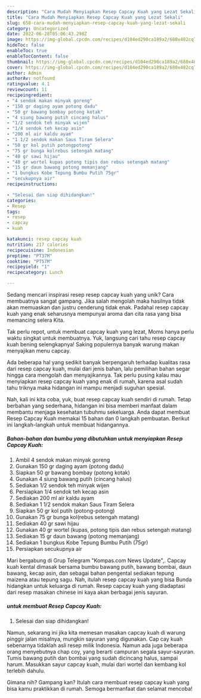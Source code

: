 ```yaml
---
description: "Cara Mudah Menyiapkan Resep Capcay Kuah yang Lezat Sekali"
title: "Cara Mudah Menyiapkan Resep Capcay Kuah yang Lezat Sekali"
slug: 658-cara-mudah-menyiapkan-resep-capcay-kuah-yang-lezat-sekali
category: Uncategorized
date: 2022-06-28T05:06:43.298Z
image: https://img-global.cpcdn.com/recipes/d104ed290ca189a2/680x482cq70/resep-capcay-kuah-foto-resep-utama.jpg
hideToc: false
enableToc: true
enableTocContent: false
thumbnail: https://img-global.cpcdn.com/recipes/d104ed290ca189a2/680x482cq70/resep-capcay-kuah-foto-resep-utama.jpg
cover: https://img-global.cpcdn.com/recipes/d104ed290ca189a2/680x482cq70/resep-capcay-kuah-foto-resep-utama.jpg
author: Admin
authorAv: notfound
ratingvalue: 4.1
reviewcount: 11
recipeingredient:
- "4 sendok makan minyak goreng"
- "150 gr daging ayam potong dadu"
- "50 gr bawang bombay potong kotak"
- "4 siung bawang putih cincang halus"
- "1/2 sendok teh minyak wijen"
- "1/4 sendok teh kecap asin"
- "200 ml air kaldu ayam"
- "1 1/2 sendok makan Saus Tiram Selera"
- "50 gr kol putih potongpotong"
- "75 gr bunga kolrebus setengah matang"
- "40 gr sawi hijau"
- "40 gr wortel kupas potong tipis dan rebus setengah matang"
- "15 gr daun bawang potong memanjang"
- "1 bungkus Kobe Tepung Bumbu Putih 75gr"
- "secukupnya air"
recipeinstructions:

- "Selesai dan siap dihidangkan!"
categories:
- Resep
tags:
- resep
- capcay
- kuah

katakunci: resep capcay kuah 
nutrition: 217 calories
recipecuisine: Indonesian
preptime: "PT37M"
cooktime: "PT57M"
recipeyield: "1"
recipecategory: Lunch

---
```





Sedang mencari inspirasi resep resep capcay kuah yang unik? Cara membuatnya sangat gampang. Jika salah mengolah maka hasilnya tidak akan memuaskan dan justru cenderung tidak enak. Padahal resep capcay kuah yang enak seharusnya mempunyai aroma dan cita rasa yang bisa memancing selera Kita.





Tak perlu repot, untuk membuat capcay kuah yang lezat, Moms hanya perlu waktu singkat untuk membuatnya. Yuk, langsung cari tahu resep capcay kuah bening selengkapnya! Saking populernya banyak warung makan menyajikan menu capcay.

Ada beberapa hal yang sedikit banyak berpengaruh terhadap kualitas rasa dari resep capcay kuah, mulai dari jenis bahan, lalu pemilihan bahan segar hingga cara mengolah dan menyajikannya. Tak perlu pusing kalau mau menyiapkan resep capcay kuah yang enak di rumah, karena asal sudah tahu triknya maka hidangan ini mampu menjadi suguhan spesial.






Nah, kali ini kita coba, yuk, buat resep capcay kuah sendiri di rumah. Tetap berbahan yang sederhana, hidangan ini bisa memberi manfaat dalam membantu menjaga kesehatan tubuhmu sekeluarga. Anda dapat membuat Resep Capcay Kuah memakai 15 bahan dan 0 langkah pembuatan. Berikut ini langkah-langkah untuk membuat hidangannya.

<!--inarticleads1-->

##### Bahan-bahan dan bumbu yang dibutuhkan untuk menyiapkan Resep Capcay Kuah:

1. Ambil 4 sendok makan minyak goreng
1. Gunakan 150 gr daging ayam (potong dadu)
1. Siapkan 50 gr bawang bombay (potong kotak)
1. Gunakan 4 siung bawang putih (cincang halus)
1. Sediakan 1/2 sendok teh minyak wijen
1. Persiapkan 1/4 sendok teh kecap asin
1. Sediakan 200 ml air kaldu ayam
1. Sediakan 1 1/2 sendok makan Saus Tiram Selera
1. Siapkan 50 gr kol putih (potong-potong)
1. Gunakan 75 gr bunga kol(rebus setengah matang)
1. Sediakan 40 gr sawi hijau
1. Gunakan 40 gr wortel (kupas, potong tipis dan rebus setengah matang)
1. Sediakan 15 gr daun bawang (potong memanjang)
1. Sediakan 1 bungkus Kobe Tepung Bumbu Putih (75gr)
1. Persiapkan secukupnya air


Mari bergabung di Grup Telegram &#34;Kompas.com News Update&#34;,. Capcay kuah kental dimasak bersama bumbu bawang putih, bawang bombai, daun bawang, kecap asin, dan sebagai bahan pengental sediakan tepung maizena atau tepung sagu. Nah, itulah resep capcay kuah yang bisa Bunda hidangkan untuk keluarga di rumah. Resep capcay kuah yang diadaptasi dari resep masakan chinese ini kaya akan berbagai jenis sayuran. 

<!--inarticleads2-->

#####  untuk membuat Resep Capcay Kuah:


1. Selesai dan siap dihidangkan!

Namun, sekarang ini jika kita memesan masakan capcay kuah di warung pinggir jalan misalnya, mungkin sayuran yang digunakan. Cap cay kuah sebenarnya tidaklah asli resep milik Indonesia. Namun ada juga beberapa orang menyebutnya chap coy, yang berarti campuran segala sayur-sayuran. Tumis bawang putih dan bombai yang sudah dicincang halus, sampai harum. Masukkan sayur capcay kuah, mulai dari wortel dan kembang kol terlebih dahulu. 

Gimana nih? Gampang kan? Itulah cara membuat resep capcay kuah yang bisa kamu praktikkan di rumah. Semoga bermanfaat dan selamat mencoba!
